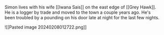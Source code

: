 Simon lives with his wife [[Iwana Sais]] on the east edge of [[Grey Hawk]].  He is a logger by trade and moved to the town a couple years ago.  He's been troubled by a pounding on his door late at night for the last few nights.  

![[Pasted image 20240208012722.png]]